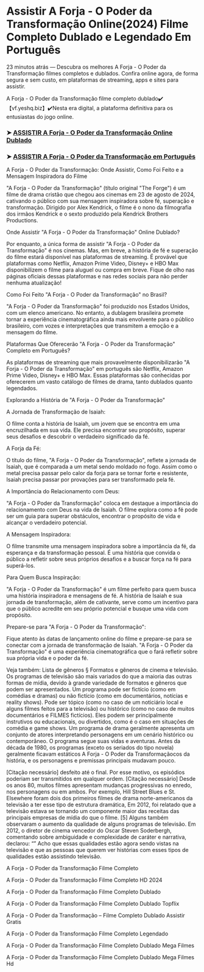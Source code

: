 # Assistir A Forja - O Poder da Transformação Online(2024) Filme Completo Dublado e Legendado Em Português

23 minutos atrás — Descubra os melhores A Forja - O Poder da Transformação filmes completos e dublados. Confira online agora, de forma segura e sem custo, em plataformas de streaming, apps e sites para assistir.

A Forja - O Poder da Transformação filme completo dublado✔️【vf.yeshq.biz】✔️Nesta era digital, a plataforma definitiva para os entusiastas do jogo online.


### ➤ [ASSISTIR A Forja - O Poder da Transformação Online Dublado](https://vf.yeshq.biz/pt/movie/1186532)

### ➤ [ASSISTIR A Forja - O Poder da Transformação em Português](https://vf.yeshq.biz/pt/movie/1186532)

A Forja - O Poder da Transformação: Onde Assistir, Como Foi Feito e a Mensagem Inspiradora do Filme

"A Forja - O Poder da Transformação" (título original "The Forge") é um filme de drama cristão que chegou aos cinemas em 23 de agosto de 2024, cativando o público com sua mensagem inspiradora sobre fé, superação e transformação. Dirigido por Alex Kendrick, o filme é o nono da filmografia dos irmãos Kendrick e o sexto produzido pela Kendrick Brothers Productions.

Onde Assistir "A Forja - O Poder da Transformação" Online Dublado?

Por enquanto, a única forma de assistir "A Forja - O Poder da Transformação" é nos cinemas. Mas, em breve, a história de fé e superação do filme estará disponível nas plataformas de streaming. É provável que plataformas como Netflix, Amazon Prime Video, Disney+ e HBO Max disponibilizem o filme para aluguel ou compra em breve. Fique de olho nas páginas oficiais dessas plataformas e nas redes sociais para não perder nenhuma atualização!

Como Foi Feito "A Forja - O Poder da Transformação" no Brasil?

"A Forja - O Poder da Transformação" foi produzido nos Estados Unidos, com um elenco americano. No entanto, a dublagem brasileira promete tornar a experiência cinematográfica ainda mais envolvente para o público brasileiro, com vozes e interpretações que transmitem a emoção e a mensagem do filme.

Plataformas Que Oferecerão "A Forja - O Poder da Transformação" Completo em Português?

As plataformas de streaming que mais provavelmente disponibilizarão "A Forja - O Poder da Transformação" em português são Netflix, Amazon Prime Video, Disney+ e HBO Max. Essas plataformas são conhecidas por oferecerem um vasto catálogo de filmes de drama, tanto dublados quanto legendados.

Explorando a História de "A Forja - O Poder da Transformação"

A Jornada de Transformação de Isaiah:

O filme conta a história de Isaiah, um jovem que se encontra em uma encruzilhada em sua vida. Ele precisa encontrar seu propósito, superar seus desafios e descobrir o verdadeiro significado da fé.

A Forja da Fé:

O título do filme, "A Forja - O Poder da Transformação", reflete a jornada de Isaiah, que é comparada a um metal sendo moldado no fogo. Assim como o metal precisa passar pelo calor da forja para se tornar forte e resistente, Isaiah precisa passar por provações para ser transformado pela fé.

A Importância do Relacionamento com Deus:

"A Forja - O Poder da Transformação" coloca em destaque a importância do relacionamento com Deus na vida de Isaiah. O filme explora como a fé pode ser um guia para superar obstáculos, encontrar o propósito de vida e alcançar o verdadeiro potencial.

A Mensagem Inspiradora:

O filme transmite uma mensagem inspiradora sobre a importância da fé, da esperança e da transformação pessoal. É uma história que convida o público a refletir sobre seus próprios desafios e a buscar força na fé para superá-los.

Para Quem Busca Inspiração:

"A Forja - O Poder da Transformação" é um filme perfeito para quem busca uma história inspiradora e mensagens de fé. A história de Isaiah e sua jornada de transformação, além de cativante, serve como um incentivo para que o público acredite em seu próprio potencial e busque uma vida com propósito.

Prepare-se para "A Forja - O Poder da Transformação":

Fique atento às datas de lançamento online do filme e prepare-se para se conectar com a jornada de transformação de Isaiah. "A Forja - O Poder da Transformação" é uma experiência cinematográfica que o fará refletir sobre sua própria vida e o poder da fé.



Veja também: Lista de gêneros § Formatos e gêneros de cinema e televisão. Os programas de televisão são mais variados do que a maioria das outras formas de mídia, devido à grande variedade de formatos e gêneros que podem ser apresentados. Um programa pode ser fictício (como em comédias e dramas) ou não fictício (como em documentários, notícias e reality shows). Pode ser tópico (como no caso de um noticiário local e alguns filmes feitos para a televisão) ou histórico (como no caso de muitos documentários e FILMES fictícios). Eles podem ser principalmente instrutivos ou educacionais, ou divertidos, como é o caso em situações de comédia e game shows. Um programa de drama geralmente apresenta um conjunto de atores interpretando personagens em um cenário histórico ou contemporâneo. O programa segue suas vidas e aventuras. Antes da década de 1980, os programas (exceto os seriados do tipo novela) geralmente ficavam estáticos A Forja - O Poder da Transformaçãocos da história, e os personagens e premissas principais mudavam pouco.

[Citação necessário] desfeito até o final. Por esse motivo, os episódios poderiam ser transmitidos em qualquer ordem. [Citação necessário] Desde os anos 80, muitos filmes apresentam mudanças progressivas no enredo, nos personagens ou em ambos. Por exemplo, Hill Street Blues e St. Elsewhere foram dois dos primeiros filmes de drama norte-americanos da televisão a ter esse tipo de estrutura dramática, Em 2012, foi relatado que a televisão estava se tornando um componente maior das receitas das principais empresas de mídia do que o filme. [5] Alguns também observaram o aumento da qualidade de alguns programas de televisão. Em 2012, o diretor de cinema vencedor do Oscar Steven Soderbergh, comentando sobre ambiguidade e complexidade de caráter e narrativa, declarou: “” Acho que essas qualidades estão agora sendo vistas na televisão e que as pessoas que querem ver histórias com esses tipos de qualidades estão assistindo televisão.

A Forja - O Poder da Transformação Filme Completo

A Forja - O Poder da Transformação Filme Completo HD 2024

A Forja - O Poder da Transformação Filme Completo Dublado

A Forja - O Poder da Transformação Filme Completo Dublado Topflix

A Forja - O Poder da Transformação – Filme Completo Dublado Assistir Gratis

A Forja - O Poder da Transformação Filme Completo Legendado

A Forja - O Poder da Transformação Filme Completo Dublado Mega Filmes

A Forja - O Poder da Transformação Filme Completo Dublado Mega Filmes Hd
